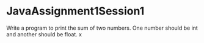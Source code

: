 # JavaAssignment1Session1
Write a program to print the sum of two numbers. One number should be int and another should be float.
x
